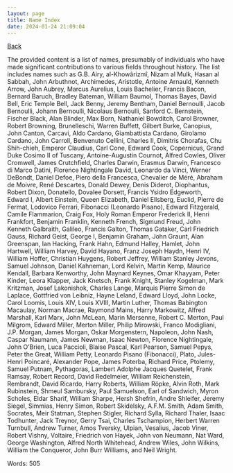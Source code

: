 ```yaml
---
layout: page
title: Name Index
date: 2024-01-24 21:09:04
---
```


[Back](./)


The provided content is a list of names, presumably of individuals who have made significant contributions to various fields throughout history. The list includes names such as G.B. Airy, al-Khowârizmî, Nizam al Mulk, Hasan al Sabbah, John Arbuthnot, Archimedes, Aristotle, Antoine Arnauld, Kenneth Arrow, John Aubrey, Marcus Aurelius, Louis Bachelier, Francis Bacon, Bernard Baruch, Bradley Bateman, William Baumol, Thomas Bayes, David Bell, Eric Temple Bell, Jack Benny, Jeremy Bentham, Daniel Bernoulli, Jacob Bernoulli, Johann Bernoulli, Nicolaus Bernoulli, Sanford C. Bernstein, Fischer Black, Alan Blinder, Max Born, Nathaniel Bowditch, Carol Browner, Robert Browning, Brunelleschi, Warren Buffett, Gilbert Burke, Canopius, John Canton, Carcavi, Aldo Cardano, Giambattista Cardano, Girolamo Cardano, John Carroll, Benvenuto Cellini, Charles II, Dimitris Chorafas, Chu Shih-chieh, Emperor Claudius, Carl Cone, Edward Cook, Copernicus, Grand Duke Cosimo II of Tuscany, Antoine-Augustin Cournot, Alfred Cowles, Oliver Cromwell, James Crutchfield, Charles Darwin, Erasmus Darwin, Francesco di Marco Datini, Florence Nightingale David, Leonardo da Vinci, Werner DeBondt, Daniel Defoe, Piero della Francesca, Chevalier de Méré, Abraham de Moivre, René Descartes, Donald Dewey, Denis Diderot, Diophantus, Robert Dixon, Donatello, Dovalee Dorsett, Francis Ysidro Edgeworth, Edward I, Albert Einstein, Queen Elizabeth, Daniel Ellsberg, Euclid, Pierre de Fermat, Lodovico Ferrari, Fibonacci (Leonardo Pisano), Edward Fitzgerald, Camile Flammarion, Craig Fox, Holy Roman Emperor Frederick II, Henri Frankfort, Benjamin Franklin, Kenneth French, Sigmund Freud, John Kenneth Galbraith, Galileo, Francis Galton, Thomas Gataker, Carl Friedrich Gauss, Richard Geist, George I, Benjamin Graham, John Graunt, Alan Greenspan, Ian Hacking, Frank Hahn, Edmund Halley, Hamlet, John Hartwell, William Harvey, David Hayano, Franz Joseph Haydn, Henri IV, William Hoffer, Christian Huygens, Robert Jeffrey, William Stanley Jevons, Samuel Johnson, Daniel Kahneman, Lord Kelvin, Martin Kemp, Maurice Kendall, Barbara Kenworthy, John Maynard Keynes, Omar Khayyam, Peter Kinder, Leora Klapper, Jack Knetsch, Frank Knight, Stanley Kogelman, Mark Kritzman, Josef Lakonishok, Charles Lange, Marquis Pierre Simon de Laplace, Gottfried von Leibniz, Hayne Leland, Edward Lloyd, John Locke, Carol Loomis, Louis XIV, Louis XVIII, Martin Luther, Thomas Babington Macaulay, Norman Macrae, Raymond Mains, Harry Markowitz, Alfred Marshall, Karl Marx, John McLean, Marin Mersenne, Robert C. Merton, Paul Milgrom, Edward Miller, Merton Miller, Philip Mirowski, Franco Modigliani, J.P. Morgan, James Morgan, Oskar Morgenstern, Napoleon, John Nash, Caspar Naumann, James Newman, Isaac Newton, Florence Nightingale, John O’Brien, Luca Paccioli, Blaise Pascal, Karl Pearson, Samuel Pepys, Peter the Great, William Petty, Leonardo Pisano (Fibonacci), Plato, Jules-Henri Poincaré, Alexander Pope, James Poterba, Richard Price, Ptolemy, Samuel Putnam, Pythagoras, Lambert Adolphe Jacques Quetelet, Frank Ramsay, Robert Record, David Redelmeier, William Reichenstein, Rembrandt, David Ricardo, Harry Roberts, William Röpke, Alvin Roth, Mark Rubinstein, Shmeul Sambursky, Paul Samuelson, Earl of Sandwich, Myron Scholes, Eldar Sharif, William Sharpe, Hersh Shefrin, Andre Shleifer, Jeremy Siegel, Simmias, Henry Simon, Robert Skidelsky, A.F.M. Smith, Adam Smith, Socrates, Meir Statman, Stephen Stigler, Richard Sylla, Richard Thaler, Isaac Todhunter, Jack Treynor, Gerry Tsai, Charles Tschampion, Herbert Warren Turnbull, Andrew Turner, Amos Tversky, Ulpian, Vesalius, Jacob Viner, Robert Vishny, Voltaire, Friedrich von Hayek, John von Neumann, Nat Ward, George Washington, Alfred North Whitehead, Andrew Wiles, John Wilkins, William the Conqueror, John Burr Williams, and Neil Wright.

Words: 505